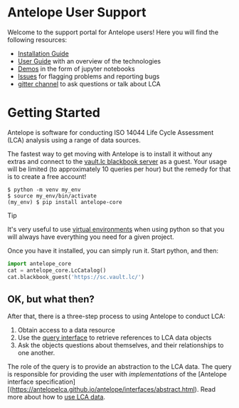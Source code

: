 # Antelope User Support

Welcome to the support portal for Antelope users! Here you will find the following resources:

 * [Installation Guide](INSTALL.md)
 * [User Guide](user_guide/README.md) with an overview of the technologies
 * [Demos](demos) in the form of jupyter notebooks
 * [Issues](issues) for flagging problems and reporting bugs
 * [gitter channel](https://matrix.to/#/#antelopepy-user-support:gitter.im) to ask questions or talk 
about LCA 

# Getting Started

Antelope is software for conducting ISO 14044 Life Cycle Assessment (LCA) analysis using a range of
data sources.  

The fastest way to get moving with Antelope is to install it without any extras and connect
to the [vault.lc blackbook server](https://vault.lc) as a guest.   Your usage will be limited
(to approximately 10 queries per hour) but the remedy for that is to create a free account!

```shell
$ python -m venv my_env
$ source my_env/bin/activate
(my_env) $ pip install antelope-core
```

> [!TIP]
> It's very useful to use [virtual environments](https://docs.python.org/3/library/venv.html) when using python so that you will always
> have everything you need for a given project.

Once you have it installed, you can simply run it. Start python, and then:

```python
import antelope_core
cat = antelope_core.LcCatalog()
cat.blackbook_guest('https://sc.vault.lc/')

```

## OK, but what then?
After that, there is a three-step process to using Antelope to conduct LCA:

1. Obtain access to a data resource
2. Use the [query interface](https://github.com/AntelopeLCA/user/blob/main/user_guide/catalog.md#queries) to retrieve references to LCA data objects
3. Ask the objects questions about themselves, and their relationships to one another.

The role of the query is to provide an abstraction to the LCA data.  The query is responsible for providing the user with *implementations* of the 
[Antelope interface specification][(https://antelopelca.github.io/antelope/interfaces/abstract.html).  Read more about how to [use LCA data](using_lca_data.md).
